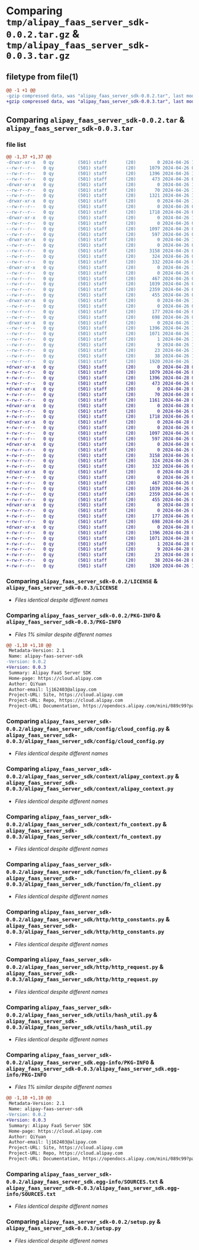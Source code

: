 # Comparing `tmp/alipay_faas_server_sdk-0.0.2.tar.gz` & `tmp/alipay_faas_server_sdk-0.0.3.tar.gz`

## filetype from file(1)

```diff
@@ -1 +1 @@
-gzip compressed data, was "alipay_faas_server_sdk-0.0.2.tar", last modified: Fri Apr 26 10:27:27 2024, max compression
+gzip compressed data, was "alipay_faas_server_sdk-0.0.3.tar", last modified: Sun Apr 28 03:22:58 2024, max compression
```

## Comparing `alipay_faas_server_sdk-0.0.2.tar` & `alipay_faas_server_sdk-0.0.3.tar`

### file list

```diff
@@ -1,37 +1,37 @@
-drwxr-xr-x   0 qy         (501) staff       (20)        0 2024-04-26 10:27:27.737603 alipay_faas_server_sdk-0.0.2/
--rw-r--r--   0 qy         (501) staff       (20)     1079 2024-04-26 09:24:28.000000 alipay_faas_server_sdk-0.0.2/LICENSE
--rw-r--r--   0 qy         (501) staff       (20)     1396 2024-04-26 10:27:27.736859 alipay_faas_server_sdk-0.0.2/PKG-INFO
--rw-r--r--   0 qy         (501) staff       (20)      473 2024-04-26 09:24:28.000000 alipay_faas_server_sdk-0.0.2/README.md
-drwxr-xr-x   0 qy         (501) staff       (20)        0 2024-04-26 10:27:27.723506 alipay_faas_server_sdk-0.0.2/alipay_faas_server_sdk/
--rw-r--r--   0 qy         (501) staff       (20)       70 2024-04-26 10:27:09.000000 alipay_faas_server_sdk-0.0.2/alipay_faas_server_sdk/__init__.py
--rw-r--r--   0 qy         (501) staff       (20)     1321 2024-04-26 10:26:18.000000 alipay_faas_server_sdk-0.0.2/alipay_faas_server_sdk/cloud.py
-drwxr-xr-x   0 qy         (501) staff       (20)        0 2024-04-26 10:27:27.726472 alipay_faas_server_sdk-0.0.2/alipay_faas_server_sdk/config/
--rw-r--r--   0 qy         (501) staff       (20)        0 2024-04-26 09:24:28.000000 alipay_faas_server_sdk-0.0.2/alipay_faas_server_sdk/config/__init__.py
--rw-r--r--   0 qy         (501) staff       (20)     1718 2024-04-26 09:24:28.000000 alipay_faas_server_sdk-0.0.2/alipay_faas_server_sdk/config/cloud_config.py
-drwxr-xr-x   0 qy         (501) staff       (20)        0 2024-04-26 10:27:27.728612 alipay_faas_server_sdk-0.0.2/alipay_faas_server_sdk/context/
--rw-r--r--   0 qy         (501) staff       (20)        0 2024-04-26 09:24:28.000000 alipay_faas_server_sdk-0.0.2/alipay_faas_server_sdk/context/__init__.py
--rw-r--r--   0 qy         (501) staff       (20)     1097 2024-04-26 09:24:28.000000 alipay_faas_server_sdk-0.0.2/alipay_faas_server_sdk/context/alipay_context.py
--rw-r--r--   0 qy         (501) staff       (20)      597 2024-04-26 09:24:28.000000 alipay_faas_server_sdk-0.0.2/alipay_faas_server_sdk/context/fn_context.py
-drwxr-xr-x   0 qy         (501) staff       (20)        0 2024-04-26 10:27:27.730778 alipay_faas_server_sdk-0.0.2/alipay_faas_server_sdk/function/
--rw-r--r--   0 qy         (501) staff       (20)        0 2024-04-26 09:24:28.000000 alipay_faas_server_sdk-0.0.2/alipay_faas_server_sdk/function/__init__.py
--rw-r--r--   0 qy         (501) staff       (20)     3158 2024-04-26 09:24:28.000000 alipay_faas_server_sdk-0.0.2/alipay_faas_server_sdk/function/fn_client.py
--rw-r--r--   0 qy         (501) staff       (20)      324 2024-04-26 09:24:28.000000 alipay_faas_server_sdk-0.0.2/alipay_faas_server_sdk/function/fn_request.py
--rw-r--r--   0 qy         (501) staff       (20)      332 2024-04-26 09:24:28.000000 alipay_faas_server_sdk-0.0.2/alipay_faas_server_sdk/function/fn_response.py
-drwxr-xr-x   0 qy         (501) staff       (20)        0 2024-04-26 10:27:27.733797 alipay_faas_server_sdk-0.0.2/alipay_faas_server_sdk/http/
--rw-r--r--   0 qy         (501) staff       (20)        0 2024-04-26 09:24:28.000000 alipay_faas_server_sdk-0.0.2/alipay_faas_server_sdk/http/__init__.py
--rw-r--r--   0 qy         (501) staff       (20)      467 2024-04-26 09:24:28.000000 alipay_faas_server_sdk-0.0.2/alipay_faas_server_sdk/http/http_client.py
--rw-r--r--   0 qy         (501) staff       (20)     1039 2024-04-26 09:24:28.000000 alipay_faas_server_sdk-0.0.2/alipay_faas_server_sdk/http/http_constants.py
--rw-r--r--   0 qy         (501) staff       (20)     2359 2024-04-26 09:24:28.000000 alipay_faas_server_sdk-0.0.2/alipay_faas_server_sdk/http/http_request.py
--rw-r--r--   0 qy         (501) staff       (20)      455 2024-04-26 09:24:28.000000 alipay_faas_server_sdk-0.0.2/alipay_faas_server_sdk/http/http_response.py
-drwxr-xr-x   0 qy         (501) staff       (20)        0 2024-04-26 10:27:27.735310 alipay_faas_server_sdk-0.0.2/alipay_faas_server_sdk/utils/
--rw-r--r--   0 qy         (501) staff       (20)        0 2024-04-26 09:24:28.000000 alipay_faas_server_sdk-0.0.2/alipay_faas_server_sdk/utils/__init__.py
--rw-r--r--   0 qy         (501) staff       (20)      177 2024-04-26 09:24:28.000000 alipay_faas_server_sdk-0.0.2/alipay_faas_server_sdk/utils/env_util.py
--rw-r--r--   0 qy         (501) staff       (20)      698 2024-04-26 09:24:28.000000 alipay_faas_server_sdk-0.0.2/alipay_faas_server_sdk/utils/hash_util.py
-drwxr-xr-x   0 qy         (501) staff       (20)        0 2024-04-26 10:27:27.736103 alipay_faas_server_sdk-0.0.2/alipay_faas_server_sdk.egg-info/
--rw-r--r--   0 qy         (501) staff       (20)     1396 2024-04-26 10:27:27.000000 alipay_faas_server_sdk-0.0.2/alipay_faas_server_sdk.egg-info/PKG-INFO
--rw-r--r--   0 qy         (501) staff       (20)     1071 2024-04-26 10:27:27.000000 alipay_faas_server_sdk-0.0.2/alipay_faas_server_sdk.egg-info/SOURCES.txt
--rw-r--r--   0 qy         (501) staff       (20)        1 2024-04-26 10:27:27.000000 alipay_faas_server_sdk-0.0.2/alipay_faas_server_sdk.egg-info/dependency_links.txt
--rw-r--r--   0 qy         (501) staff       (20)        9 2024-04-26 10:27:27.000000 alipay_faas_server_sdk-0.0.2/alipay_faas_server_sdk.egg-info/requires.txt
--rw-r--r--   0 qy         (501) staff       (20)       23 2024-04-26 10:27:27.000000 alipay_faas_server_sdk-0.0.2/alipay_faas_server_sdk.egg-info/top_level.txt
--rw-r--r--   0 qy         (501) staff       (20)       38 2024-04-26 10:27:27.737788 alipay_faas_server_sdk-0.0.2/setup.cfg
--rw-r--r--   0 qy         (501) staff       (20)     1920 2024-04-26 10:25:16.000000 alipay_faas_server_sdk-0.0.2/setup.py
+drwxr-xr-x   0 qy         (501) staff       (20)        0 2024-04-28 03:22:58.930640 alipay_faas_server_sdk-0.0.3/
+-rw-r--r--   0 qy         (501) staff       (20)     1079 2024-04-26 09:24:28.000000 alipay_faas_server_sdk-0.0.3/LICENSE
+-rw-r--r--   0 qy         (501) staff       (20)     1396 2024-04-28 03:22:58.929870 alipay_faas_server_sdk-0.0.3/PKG-INFO
+-rw-r--r--   0 qy         (501) staff       (20)      473 2024-04-26 09:24:28.000000 alipay_faas_server_sdk-0.0.3/README.md
+drwxr-xr-x   0 qy         (501) staff       (20)        0 2024-04-28 03:22:58.915300 alipay_faas_server_sdk-0.0.3/alipay_faas_server_sdk/
+-rw-r--r--   0 qy         (501) staff       (20)       70 2024-04-28 03:22:44.000000 alipay_faas_server_sdk-0.0.3/alipay_faas_server_sdk/__init__.py
+-rw-r--r--   0 qy         (501) staff       (20)     1161 2024-04-28 03:21:43.000000 alipay_faas_server_sdk-0.0.3/alipay_faas_server_sdk/cloud.py
+drwxr-xr-x   0 qy         (501) staff       (20)        0 2024-04-28 03:22:58.918927 alipay_faas_server_sdk-0.0.3/alipay_faas_server_sdk/config/
+-rw-r--r--   0 qy         (501) staff       (20)        0 2024-04-26 09:24:28.000000 alipay_faas_server_sdk-0.0.3/alipay_faas_server_sdk/config/__init__.py
+-rw-r--r--   0 qy         (501) staff       (20)     1718 2024-04-26 09:24:28.000000 alipay_faas_server_sdk-0.0.3/alipay_faas_server_sdk/config/cloud_config.py
+drwxr-xr-x   0 qy         (501) staff       (20)        0 2024-04-28 03:22:58.920777 alipay_faas_server_sdk-0.0.3/alipay_faas_server_sdk/context/
+-rw-r--r--   0 qy         (501) staff       (20)        0 2024-04-26 09:24:28.000000 alipay_faas_server_sdk-0.0.3/alipay_faas_server_sdk/context/__init__.py
+-rw-r--r--   0 qy         (501) staff       (20)     1097 2024-04-26 09:24:28.000000 alipay_faas_server_sdk-0.0.3/alipay_faas_server_sdk/context/alipay_context.py
+-rw-r--r--   0 qy         (501) staff       (20)      597 2024-04-26 09:24:28.000000 alipay_faas_server_sdk-0.0.3/alipay_faas_server_sdk/context/fn_context.py
+drwxr-xr-x   0 qy         (501) staff       (20)        0 2024-04-28 03:22:58.922790 alipay_faas_server_sdk-0.0.3/alipay_faas_server_sdk/function/
+-rw-r--r--   0 qy         (501) staff       (20)        0 2024-04-26 09:24:28.000000 alipay_faas_server_sdk-0.0.3/alipay_faas_server_sdk/function/__init__.py
+-rw-r--r--   0 qy         (501) staff       (20)     3158 2024-04-26 09:24:28.000000 alipay_faas_server_sdk-0.0.3/alipay_faas_server_sdk/function/fn_client.py
+-rw-r--r--   0 qy         (501) staff       (20)      324 2024-04-26 09:24:28.000000 alipay_faas_server_sdk-0.0.3/alipay_faas_server_sdk/function/fn_request.py
+-rw-r--r--   0 qy         (501) staff       (20)      332 2024-04-26 09:24:28.000000 alipay_faas_server_sdk-0.0.3/alipay_faas_server_sdk/function/fn_response.py
+drwxr-xr-x   0 qy         (501) staff       (20)        0 2024-04-28 03:22:58.925292 alipay_faas_server_sdk-0.0.3/alipay_faas_server_sdk/http/
+-rw-r--r--   0 qy         (501) staff       (20)        0 2024-04-26 09:24:28.000000 alipay_faas_server_sdk-0.0.3/alipay_faas_server_sdk/http/__init__.py
+-rw-r--r--   0 qy         (501) staff       (20)      467 2024-04-26 09:24:28.000000 alipay_faas_server_sdk-0.0.3/alipay_faas_server_sdk/http/http_client.py
+-rw-r--r--   0 qy         (501) staff       (20)     1039 2024-04-26 09:24:28.000000 alipay_faas_server_sdk-0.0.3/alipay_faas_server_sdk/http/http_constants.py
+-rw-r--r--   0 qy         (501) staff       (20)     2359 2024-04-26 09:24:28.000000 alipay_faas_server_sdk-0.0.3/alipay_faas_server_sdk/http/http_request.py
+-rw-r--r--   0 qy         (501) staff       (20)      455 2024-04-26 09:24:28.000000 alipay_faas_server_sdk-0.0.3/alipay_faas_server_sdk/http/http_response.py
+drwxr-xr-x   0 qy         (501) staff       (20)        0 2024-04-28 03:22:58.927943 alipay_faas_server_sdk-0.0.3/alipay_faas_server_sdk/utils/
+-rw-r--r--   0 qy         (501) staff       (20)        0 2024-04-26 09:24:28.000000 alipay_faas_server_sdk-0.0.3/alipay_faas_server_sdk/utils/__init__.py
+-rw-r--r--   0 qy         (501) staff       (20)      177 2024-04-26 09:24:28.000000 alipay_faas_server_sdk-0.0.3/alipay_faas_server_sdk/utils/env_util.py
+-rw-r--r--   0 qy         (501) staff       (20)      698 2024-04-26 09:24:28.000000 alipay_faas_server_sdk-0.0.3/alipay_faas_server_sdk/utils/hash_util.py
+drwxr-xr-x   0 qy         (501) staff       (20)        0 2024-04-28 03:22:58.928941 alipay_faas_server_sdk-0.0.3/alipay_faas_server_sdk.egg-info/
+-rw-r--r--   0 qy         (501) staff       (20)     1396 2024-04-28 03:22:58.000000 alipay_faas_server_sdk-0.0.3/alipay_faas_server_sdk.egg-info/PKG-INFO
+-rw-r--r--   0 qy         (501) staff       (20)     1071 2024-04-28 03:22:58.000000 alipay_faas_server_sdk-0.0.3/alipay_faas_server_sdk.egg-info/SOURCES.txt
+-rw-r--r--   0 qy         (501) staff       (20)        1 2024-04-28 03:22:58.000000 alipay_faas_server_sdk-0.0.3/alipay_faas_server_sdk.egg-info/dependency_links.txt
+-rw-r--r--   0 qy         (501) staff       (20)        9 2024-04-28 03:22:58.000000 alipay_faas_server_sdk-0.0.3/alipay_faas_server_sdk.egg-info/requires.txt
+-rw-r--r--   0 qy         (501) staff       (20)       23 2024-04-28 03:22:58.000000 alipay_faas_server_sdk-0.0.3/alipay_faas_server_sdk.egg-info/top_level.txt
+-rw-r--r--   0 qy         (501) staff       (20)       38 2024-04-28 03:22:58.930917 alipay_faas_server_sdk-0.0.3/setup.cfg
+-rw-r--r--   0 qy         (501) staff       (20)     1920 2024-04-26 10:25:16.000000 alipay_faas_server_sdk-0.0.3/setup.py
```

### Comparing `alipay_faas_server_sdk-0.0.2/LICENSE` & `alipay_faas_server_sdk-0.0.3/LICENSE`

 * *Files identical despite different names*

### Comparing `alipay_faas_server_sdk-0.0.2/PKG-INFO` & `alipay_faas_server_sdk-0.0.3/PKG-INFO`

 * *Files 1% similar despite different names*

```diff
@@ -1,10 +1,10 @@
 Metadata-Version: 2.1
 Name: alipay-faas-server-sdk
-Version: 0.0.2
+Version: 0.0.3
 Summary: Alipay FaaS Server SDK
 Home-page: https://cloud.alipay.com
 Author: QiYuan
 Author-email: lj162403@alipay.com
 Project-URL: Site, https://cloud.alipay.com
 Project-URL: Repo, https://cloud.alipay.com
 Project-URL: Documentation, https://opendocs.alipay.com/mini/089c99?pathHash=5a879d9a
```

### Comparing `alipay_faas_server_sdk-0.0.2/alipay_faas_server_sdk/config/cloud_config.py` & `alipay_faas_server_sdk-0.0.3/alipay_faas_server_sdk/config/cloud_config.py`

 * *Files identical despite different names*

### Comparing `alipay_faas_server_sdk-0.0.2/alipay_faas_server_sdk/context/alipay_context.py` & `alipay_faas_server_sdk-0.0.3/alipay_faas_server_sdk/context/alipay_context.py`

 * *Files identical despite different names*

### Comparing `alipay_faas_server_sdk-0.0.2/alipay_faas_server_sdk/context/fn_context.py` & `alipay_faas_server_sdk-0.0.3/alipay_faas_server_sdk/context/fn_context.py`

 * *Files identical despite different names*

### Comparing `alipay_faas_server_sdk-0.0.2/alipay_faas_server_sdk/function/fn_client.py` & `alipay_faas_server_sdk-0.0.3/alipay_faas_server_sdk/function/fn_client.py`

 * *Files identical despite different names*

### Comparing `alipay_faas_server_sdk-0.0.2/alipay_faas_server_sdk/http/http_constants.py` & `alipay_faas_server_sdk-0.0.3/alipay_faas_server_sdk/http/http_constants.py`

 * *Files identical despite different names*

### Comparing `alipay_faas_server_sdk-0.0.2/alipay_faas_server_sdk/http/http_request.py` & `alipay_faas_server_sdk-0.0.3/alipay_faas_server_sdk/http/http_request.py`

 * *Files identical despite different names*

### Comparing `alipay_faas_server_sdk-0.0.2/alipay_faas_server_sdk/utils/hash_util.py` & `alipay_faas_server_sdk-0.0.3/alipay_faas_server_sdk/utils/hash_util.py`

 * *Files identical despite different names*

### Comparing `alipay_faas_server_sdk-0.0.2/alipay_faas_server_sdk.egg-info/PKG-INFO` & `alipay_faas_server_sdk-0.0.3/alipay_faas_server_sdk.egg-info/PKG-INFO`

 * *Files 1% similar despite different names*

```diff
@@ -1,10 +1,10 @@
 Metadata-Version: 2.1
 Name: alipay-faas-server-sdk
-Version: 0.0.2
+Version: 0.0.3
 Summary: Alipay FaaS Server SDK
 Home-page: https://cloud.alipay.com
 Author: QiYuan
 Author-email: lj162403@alipay.com
 Project-URL: Site, https://cloud.alipay.com
 Project-URL: Repo, https://cloud.alipay.com
 Project-URL: Documentation, https://opendocs.alipay.com/mini/089c99?pathHash=5a879d9a
```

### Comparing `alipay_faas_server_sdk-0.0.2/alipay_faas_server_sdk.egg-info/SOURCES.txt` & `alipay_faas_server_sdk-0.0.3/alipay_faas_server_sdk.egg-info/SOURCES.txt`

 * *Files identical despite different names*

### Comparing `alipay_faas_server_sdk-0.0.2/setup.py` & `alipay_faas_server_sdk-0.0.3/setup.py`

 * *Files identical despite different names*

